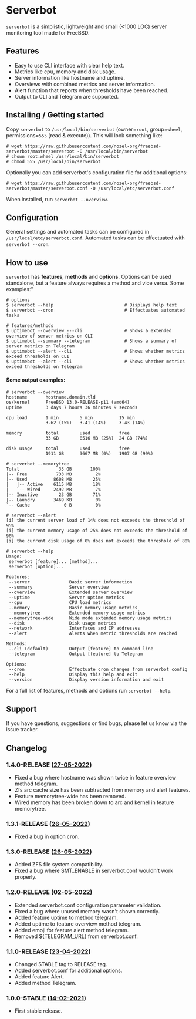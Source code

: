 # Serverbot
`serverbot` is a simplistic, lightweight and small (<1000 LOC) server monitoring tool made for FreeBSD.

## Features
* Easy to use CLI interface with clear help text.
* Metrics like cpu, memory and disk usage.
* Server information like hostname and uptime.
* Overviews with combined metrics and server information.
* Alert function that reports when thresholds have been reached.
* Output to CLI and Telegram are supported.

## Installing / Getting started
Copy `serverbot` to `/usr/local/bin/serverbot` (owner=`root`, group=`wheel`, permissions=`555` (read & execute)). This will look something like:
```
# wget https://raw.githubusercontent.com/nozel-org/freebsd-serverbot/master/serverbot -O /usr/local/bin/serverbot
# chown root:wheel /usr/local/bin/serverbot
# chmod 555 /usr/local/bin/serverbot
```
Optionally you can add serverbot's configuration file for additional options:
```
# wget https://raw.githubusercontent.com/nozel-org/freebsd-serverbot/master/serverbot.conf -O /usr/local/etc/serverbot.conf
```
When installed, run `serverbot --overview`.

## Configuration
General settings and automated tasks can be configured in `/usr/local/etc/serverbot.conf`. Automated tasks can be effectuated with `serverbot --cron`.

## How to use
`serverbot` has **features**, **methods** and **options**. Options can be used standalone, but a feature always requires a method and vice versa. Some examples:"

```
# options
$ serverbot --help                           # Displays help text
$ serverbot --cron                           # Effectuates automated tasks

# features/methods
$ uptimebot --overview ---cli                # Shows a extended overview of server metrics on CLI
$ uptimebot --summary --telegram             # Shows a summary of server metrics on Telegram
$ uptimebot --alert --cli                    # Shows whether metrics exceed thresholds on CLI
$ uptimebot --alert --cli                    # Shows whether metrics exceed thresholds on Telegram
```

#### Some output examples:
```
# serverbot --overview
hostname       hostname.domain.tld
os/kernel      FreeBSD 13.0-RELEASE-p11 (amd64)
uptime         3 days 7 hours 36 minutes 9 seconds

cpu load       1 min        5 min          15 min
               3.62 (15%)   3.41 (14%)     3.43 (14%)

memory         total        used           free
               33 GB        8516 MB (25%)  24 GB (74%)

disk usage     total        used           free
               1911 GB      3667 MB (0%)   1907 GB (99%)
```
```
# serverbot --memorytree
Total               33 GB       100%
|-- Free           733 MB         2%
|-- Used          8608 MB        25%
|   |-- Active    6115 MB        18%
|   `-- Wired     2492 MB         7%
|-- Inactive        23 GB        71%
|-- Laundry       3469 KB         0%
`-- Cache             0 B         0%
```
```
# serverbot --alert
[i] the current server load of 14% does not exceeds the threshold of 95%
[i] the current memory usage of 25% does not exceeds the threshold of 90%
[i] the current disk usage of 0% does not exceeds the threshold of 80%
```
```
# serverbot --help
Usage:
 serverbot [feature]... [method]...
 serverbot [option]...

Features:
 --server               Basic server information
 --summary              Server overview
 --overview             Extended server overview
 --uptime               Server uptime metrics
 --cpu                  CPU load metrics
 --memory               Basic memory usage metrics
 --memorytree           Extended memory usage metrics
 --memorytree-wide      Wide mode extended memory usage metrics
 --disk                 Disk usage metrics
 --network              Interfaces and IP addresses
 --alert                Alerts when metric thresholds are reached

Methods:
 --cli (default)        Output [feature] to command line
 --telegram             Output [feature] to Telegram

Options:
 --cron                 Effectuate cron changes from serverbot config
 --help                 Display this help and exit
 --version              Display version information and exit
```

For a full list of features, methods and options run `serverbot --help`.

## Support
If you have questions, suggestions or find bugs, please let us know via the issue tracker.

## Changelog
### 1.4.0-RELEASE ([27-05-2022](https://github.com/nozel-org/freebsd-serverbot/commit/e007966a2949659d0f223da4ecfb2de7ad2191cd))
- Fixed a bug where hostname was shown twice in feature overview method telegram.
- Zfs arc cache size has been subtracted from memory and alert features.
- Feature memorytree-wide has been removed.
- Wired memory has been broken down to arc and kernel in feature memorytree.

### 1.3.1-RELEASE ([26-05-2022](https://github.com/nozel-org/freebsd-serverbot/commit/6cf4d6ec3051b7912c82adc025366ff3f56207ba))
- Fixed a bug in option cron.

### 1.3.0-RELEASE ([26-05-2022](https://github.com/nozel-org/freebsd-serverbot/commit/64fbec6c31a98963ce64e04c63b6678c6f002739))
- Added ZFS file system compatibility.
- Fixed a bug where SMT_ENABLE in serverbot.conf wouldn't work properly.

### 1.2.0-RELEASE ([02-05-2022](https://github.com/nozel-org/freebsd-serverbot/commit/e839a0a4582919ea0a8547618a4097426083b911))
- Extended serverbot.conf configuration parameter validation.
- Fixed a bug where unused memory wasn't shown correctly.
- Added feature uptime to method telegram.
- Added uptime to feature overview method telegram.
- Added emoji for feature alert method telegram.
- Removed ${TELEGRAM_URL} from serverbot.conf.

### 1.1.0-RELEASE ([23-04-2022](https://github.com/nozel-org/freebsd-serverbot/commit/881c318e0aeac671a045b2701ac40d86dd807d49))
- Changed STABLE tag to RELEASE tag.
- Added serverbot.conf for additional options.
- Added feature Alert.
- Added method Telegram.

### 1.0.0-STABLE ([14-02-2021](https://github.com/nozel-org/freebsd-serverbot/commit/066fc9525af8daa444ba45648c61a5a450609002))
- First stable release.